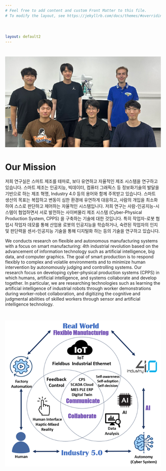 ```yaml
---
# Feel free to add content and custom Front Matter to this file.
# To modify the layout, see https://jekyllrb.com/docs/themes/#overriding-theme-defaults



layout: default2
---
```


# ![members](index_members.png)

# Our Mission

저희 연구실은 스마트 제조를 테마로, 보다 유연하고 자율적인 제조 시스템을 연구하고 있습니다. 스마트 제조는 인공지능, 빅데이터, 컴퓨터 그래픽스 등 정보화기술의 발달을 기반으로 하는 제조 혁명, Industry 4.0 등의 용어와 함께 주목받고 있습니다. 스마트 생산의 목표는 복잡하고 변동이 심한 환경에 유연하게 대응하고, 사람의 개입을 최소화하여 스스로 판단하고 제어하는 자율적인 시스템입니다. 저희 연구는 사람-인공지능-시스템이 협업하면서 서로 발전하는 사이버물리 제조 시스템 (Cyber-Physical Production System, CPPS) 을 구축하는 기술에 대한 것입니다. 특히 작업자-로봇 협업시 작업자 데모를 통해 산업용 로봇의 인공지능을 학습하거나, 숙련된 작업자의 인지 및 판단력을 센서-인공지능 기술을 통해 디지털화 하는 등의 기술을 연구하고 있습니다.

We conducts research on flexible and autonomous manufacturing systems with a focus on smart manufacturing: 4th industrial revolution based on the advancement of information technology such as artificial intelligence, big data, and computer graphics. The goal of smart production is to respond flexibly to complex and volatile environments and to minimize human intervention by autonomously judging and controlling systems. Our research focus on developing cyber-physical production systems (CPPS) in which humans, artificial intelligence, and systems collaborate and develop together. In particular, we are researching technologies such as learning the artificial intelligence of industrial robots through worker demonstrations during worker-robot collaboration, and digitizing the cognitive and judgmental abilities of skilled workers through sensor and artificial intelligence technology.

<br>

![objective](index_objective.png)
